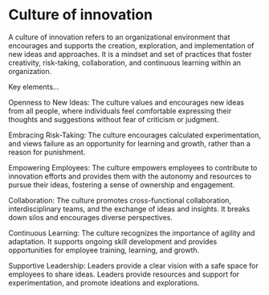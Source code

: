 # Culture of innovation

A culture of innovation refers to an organizational environment that encourages and supports the creation, exploration, and implementation of new ideas and approaches. It is a mindset and set of practices that foster creativity, risk-taking, collaboration, and continuous learning within an organization.

Key elements…

Openness to New Ideas: The culture values and encourages new ideas from all people, where individuals feel comfortable expressing their thoughts and suggestions without fear of criticism or judgment.

Embracing Risk-Taking: The culture encourages calculated experimentation, and views failure as an opportunity for learning and growth, rather than a reason for punishment.

Empowering Employees: The culture empowers employees to contribute to innovation efforts and provides them with the autonomy and resources to pursue their ideas, fostering a sense of ownership and engagement.

Collaboration: The culture promotes cross-functional collaboration, interdisciplinary teams, and the exchange of ideas and insights. It breaks down silos and encourages diverse perspectives.

Continuous Learning: The culture recognizes the importance of agility and adaptation. It supports ongoing skill development and provides opportunities for employee training, learning, and growth.

Supportive Leadership: Leaders provide a clear vision with a safe space for employees to share ideas. Leaders provide resources and support for experimentation, and promote ideations and explorations.
